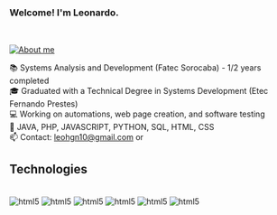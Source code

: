 

### Welcome! I'm Leonardo.

<div style="display: inline_block"><br/>


</div>

[![About me](https://img.shields.io/badge/LinkedIn-0077B5?style=for-the-badge&logo=linkedin&logoColor=white)](https://www.linkedin.com/in/leonardo-negrete-8b4443211/)


📚 Systems Analysis and Development (Fatec Sorocaba) - 1/2 years completed  
🎓 Graduated with a Technical Degree in Systems Development (Etec Fernando Prestes)  
💻 Working on automations, web page creation, and software testing  
📃 JAVA, PHP, JAVASCRIPT, PYTHON, SQL, HTML, CSS  
📫 Contact: leohgn10@gmail.com or

## Technologies

<div style="display: inline_block"><br/>
    <img align="center" alt="html5" src="https://img.shields.io/badge/Java-ED8B00?style=for-the-badge&logo=openjdk&logoColor=white">
    <img align="center" alt="html5" src="https://img.shields.io/badge/PHP-777BB4?style=for-the-badge&logo=php&logoColor=white">
    <img align="center" alt="html5" src="https://img.shields.io/badge/JavaScript-F7DF1E?style=for-the-badge&logo=javascript&logoColor=black">
    <img align="center" alt="html5" src="https://img.shields.io/badge/Python-3776AB?style=for-the-badge&logo=python&logoColor=white">
    <img align="center" alt="html5" src="https://img.shields.io/badge/HTML5-E34F26?style=for-the-badge&logo=html5&logoColor=white">
    <img align="center" alt="html5" src="https://img.shields.io/badge/CSS-239120?&style=for-the-badge&logo=css3&logoColor=white">
</div>
